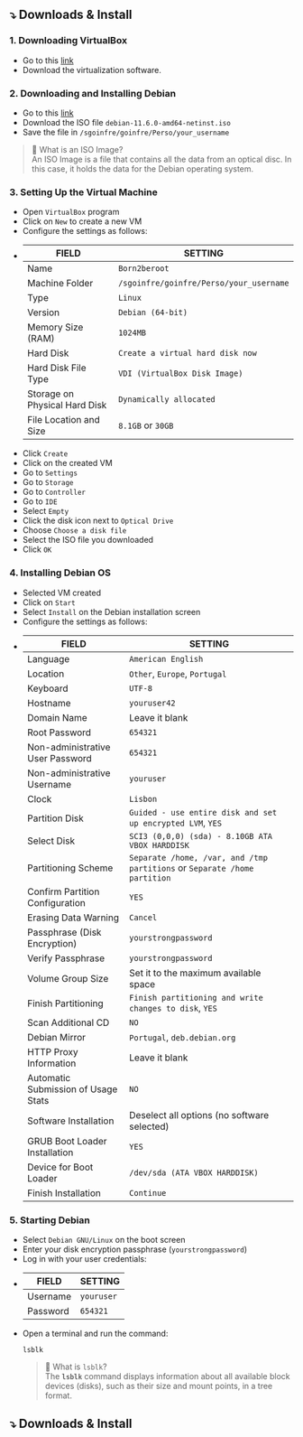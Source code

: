 ## ⤵️ Downloads & Install <a id="downloading"></a>

### 1. Downloading VirtualBox
* Go to this [link](https://www.virtualbox.org/wiki/Downloads)
* Download the virtualization software.

### 2. Downloading and Installing Debian

* Go to this [link](https://cdimage.debian.org/debian-cd/current/amd64/iso-cd/)
* Download the ISO file `debian-11.6.0-amd64-netinst.iso`
* Save the file in `/sgoinfre/goinfre/Perso/your_username`

> 🧠 What is an ISO Image?  
An ISO Image is a file that contains all the data from an optical disc. In this case, it holds the data for the Debian operating system.

### 3. Setting Up the Virtual Machine
* Open `VirtualBox` program
* Click on `New` to create a new VM
* Configure the settings as follows:
*  | FIELD | SETTING |  
   |------|---------------|  
   | Name | `Born2beroot` |  
   |Machine Folder | `/sgoinfre/goinfre/Perso/your_username` |
   | Type | `Linux` |
   | Version | `Debian (64-bit)` |
   | Memory Size (RAM) | `1024MB` |
   | Hard Disk | `Create a virtual hard disk now` |
   | Hard Disk File Type | `VDI (VirtualBox Disk Image)` |
   | Storage on Physical Hard Disk | `Dynamically allocated` |
   | File Location and Size | `8.1GB` or `30GB` |
* Click `Create`
* Click on the created VM
* Go to `Settings`
* Go to `Storage`
* Go to `Controller`
* Go to  `IDE`
* Select `Empty`
* Click the disk icon next to `Optical Drive`
* Choose `Choose a disk file`
* Select the ISO file you downloaded
* Click `OK`

### 4. Installing Debian OS
* Selected VM created
* Click on `Start`
* Select `Install` on the Debian installation screen
* Configure the settings as follows:
*  | FIELD | SETTING |  
   |-------|---------|  
   | Language | `American English` |  
   | Location | `Other`, `Europe`, `Portugal` |  
   | Keyboard | `UTF-8` |  
   | Hostname | `youruser42` |  
   | Domain Name | Leave it blank |
   | Root Password | `654321` |  
   | Non-administrative User Password | `654321` |  
   | Non-administrative Username | `youruser` |  
   | Clock | `Lisbon` |  
   | Partition Disk | `Guided - use entire disk and set up encrypted LVM`, `YES` |  
   | Select Disk | `SCI3 (0,0,0) (sda) - 8.10GB ATA VBOX HARDDISK` |  
   | Partitioning Scheme | `Separate /home, /var, and /tmp partitions` or `Separate /home partition` |  
   | Confirm Partition Configuration | `YES` |  
   | Erasing Data Warning | `Cancel` |  
   | Passphrase (Disk Encryption) | `yourstrongpassword` |  
   | Verify Passphrase | `yourstrongpassword` |  
   | Volume Group Size | Set it to the maximum available space |  
   | Finish Partitioning | `Finish partitioning and write changes to disk`, `YES` |  
   | Scan Additional CD | `NO` |  
   | Debian Mirror | `Portugal`, `deb.debian.org` |  
   | HTTP Proxy Information | Leave it blank |  
   | Automatic Submission of Usage Stats | `NO` |  
   | Software Installation | Deselect all options (no software selected) |  
   | GRUB Boot Loader Installation | `YES` |  
   | Device for Boot Loader | `/dev/sda (ATA VBOX HARDDISK)` |  
   | Finish Installation | `Continue` |  

### 5. Starting Debian

* Select `Debian GNU/Linux` on the boot screen
* Enter your disk encryption passphrase (`yourstrongpassword`)
* Log in with your user credentials:
*  | FIELD | SETTING |  
   |-------|---------|  
   | Username | `youruser` |  
   | Password | `654321` | 
* Open a terminal and run the command:
   ```
   lsblk
   ```
  > 🧠 What is `lsblk`?  
  The **`lsblk`** command displays information about all available block devices (disks), such as their size and mount points, in a tree format.

## ⤵️ Downloads & Install <a id="downloading"></a>
